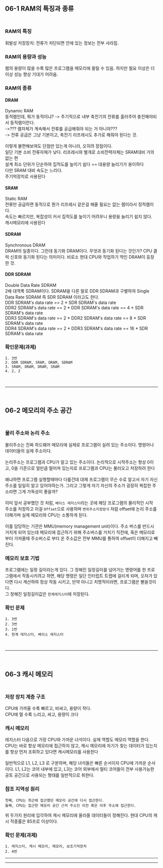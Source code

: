 ## 06-1 RAM의 특징과 종류 <br><br>

### RAM의 특징<br>
휘발성 저장장치: 전류가 차단되면 안에 있는 정보는 전부 사라짐.<br>
### RAM의 용량과 성능 <br>
램의 용량이 많을 수록 많은 프로그램을 메모리에 올릴 수 있음. 하지만 필요 이상은 더 이상 성능 향상 기대가 어려움.<br>
### RAM의 종류<br>
#### DRAM<br>
Dynamic RAM<br>
동적램인데, 뭐가 동적이냐? -> 주기적으로 내부 축전기의 전류를 흘러주어 충전해야되서 동적램이란다.<br>
->??? 램자체가 계속해서 전류를 공급해줘야 되는 거 아니야??? <br>
-> 전류 공급은 그냥 기본이고, 축전기 리프레시도 추가로 해줘야 된다는 것.<br>
<br>
이렇게 불편해보여도 단점만 있는게 아니라, 오히려 장점이다.<br>
일단 기본 소비 전류자체가 낮다. 리프레시와 별개로 소비전력자체는 SRAM대비 거의 없는 편<br>
설계 최소 단위가 단순하여 집적도를 높이기 쉽다 == 대용량 늘리기가 용이하다<br>
다만 SRAM 대비 속도는 느리다.<br>
주기억장치로 사용된다<br>
#### SRAM<br>
Static RAM<br>
전류만 공급하면 동적으로 뭔가 리프레시 같은걸 해줄 필요는 없는 램이라서 정적램이다.<br>
속도는 빠르지만, 복잡성이 커서 집적도를 높이기 어려우니 용량을 늘리기 쉽지 않다.<br>
캐시메모리에 사용된다<br>
#### SDRAM<br>
Synchronous DRAM<br>
DRAM의 일종이다. 그런데 동기화 DRAM이다. 무엇과 동기화 된다는 것인가? CPU 클럭 신호와 동기화 된다는 의미이다. 비로소 현대 CPU와 작업하기 딱인 DRAM이 등장한 것.<br>
#### DDR SDRAM<br>
Double Data Rate SDRAM<br>
2배 대역폭 SDRAM이다. SDRAM을 다른 말로 DDR SDRAM과 구별하여 Single Data Rate SDRAM 즉 SDR SDRAM 이라고도 한다.<br>
DDR SDRAM's data rate == 2 \* SDR SDRAM's data rate<br>
DDR2 SDRAM's data rate == 2 \* DDR SDRAM's data rate == 4 \* SDR SDRAM's data rate<br>
DDR3 SDRAM's data rate == 2 \* DDR2 SDRAM's data rate == 8 \* SDR SDRAM's data rate<br>
DDR4 SDRAM's data rate == 2 \* DDR3 SDRAM's data rate == 16 \* SDR SDRAM's data rate<br>
### 확인문제(과제)<br>
	1. 3번
	2. DDR SDRAM, SRAM, DRAM, SDRAM
	3. SRAM, DRAM, DRAM, SRAM
	4. 2, 2
<br>

---

<br>

## 06-2 메모리의 주소 공간 <br><br>

### 물리 주소와 논리 주소 <br>
물리주소는 진짜 하드웨어 메모리에 실제로 프로그램이 실려 있는 주소이다. 명령어나 데이터들의 실제 주소이다.<br>
<br>
논리주소는 프로그램과 CPU가 알고 있는 주소이다. 논리적으로 시작주소는 항상 0이고, 0을 기준으로 얼만큼 떨어져 있는지로 프로그램과 CPU는 불러오고 저장하려 한다<br>
<br>
왜냐하면 프로그램 실행할때마다 다를건데 대체 프로그램이 무슨 수로 알고서 자기 자신 주소를 일일히 알고 있어야하는가. 그리고 그렇게 자기 자신의 주소가 굉장히 복잡한 주소라면 그게 가독성이 좋을까?<br>
<br>
이미 앞서 공부했던 것 처럼, `베이스 레지스터`라는 곳에 해당 프로그램의 물리적인 시작 주소를 저장하고 이걸 `Offset`으로 사용하며 `변위주소지정방식` 처럼 offset에 논리 주소를 더해가며 실제 메모리와 CPU는 소통하게 된다.<br>
<br>
이를 담당하는 기관은 MMU(memory management unit)이다. 주소 버스를 반드시 거치게 되어 있는데 메모리에 접근하기 위해 주소버스를 거치기 직전에, 혹은 메모리로 부터 가져올때 주소버스로 부터 온 주소값은 전부 MMU를 통하여 offset이 더해지고 빼진다.<br>
### 메모리 보호 기법 <br>
프로그램에는 일정 길이라는게 있다. 그 정해진 일정길이를 넘어가는 명령어를 한 프로그램에서 작동시키려고 하면, 해당 명령은 일단 인터럽트 트랩에 걸리게 되며, 오차가 있다면 다시 계산하여 정상 작동 시키고, 만약 아니고 치명적이라면, 프로그램은 뻗을것이다.<br>
그 정해진 일정길이값은 `한계레지스터`에 저장된다.<br>
### 확인 문제<br>

	1. 3번
	2. 3번
	3. 1번
	4. 한계 레지스터, 베이스 레지스터

<br>

---

<br>

## 06-3 캐시 메모리 <br><br>

### 저장 장치 계층 구조<br>
CPU에 가까울 수록 빠르고, 비싸고, 용량이 작다.<br>
CPU에 멀 수록 느리고, 싸고, 용량이 크다<br>
### 캐시 메모리 <br>
레지스터 다음으로 가장 CPU와 가까운 녀석이다. 실제 역할도 메모리 역할을 한다.<br>
CPU는 바로 항상 메모리에 접근하지 않고, 캐시 메모리에 자기가 찾는 데이터가 있는지를 항상 먼저 조회하고 있다면 캐시메모리를 사용한다<br>
<br>
일반적으로 L1, L2, L3 로 구분하며, 해당 녀석들은 빠른 순서이자 CPU에 가까운 순서이다. L1, L2는 코어 내부에 있고, L3는 코어 외부에서 멀티 코어들이 전부 사용가능한 공토 공간으로 사용되는 형태를 일반적으로 취한다.<br>
### 참조 지역성 원리<br>
	첫째, CPU는 최근에 접근했던 메모리 공간에 다시 접근한다.
	둘째, CPU는 접근한 메모리 공간 근처 주소인 이전 혹은 이후 주소에 접근한다.
위 두가지 원리에 입각하여 캐시 메모리에 올라올 데이터들이 정해진다. 현대 CPU의 캐시 적중률은 85프로 이상이다.<br>
### 확인 문제(과제)<br>

	1. 레지스터, 캐시 메모리, 메모리, 보조기억장치
	2. 4번

---
---